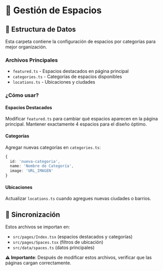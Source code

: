 
# 📁 Gestión de Espacios

## 🎯 Estructura de Datos

Esta carpeta contiene la configuración de espacios por categorías para mejor organización.

### Archivos Principales
- `featured.ts` - Espacios destacados en página principal
- `categories.ts` - Categorías de espacios disponibles
- `locations.ts` - Ubicaciones y ciudades

### ¿Cómo usar?

#### Espacios Destacados
Modificar `featured.ts` para cambiar qué espacios aparecen en la página principal.
Mantener exactamente 4 espacios para el diseño óptimo.

#### Categorías
Agregar nuevas categorías en `categories.ts`:
```typescript
{
  id: 'nueva-categoria',
  name: 'Nombre de Categoría',
  image: 'URL_IMAGEN'
}
```

#### Ubicaciones
Actualizar `locations.ts` cuando agregues nuevas ciudades o barrios.

## 🔄 Sincronización

Estos archivos se importan en:
- `src/pages/Index.tsx` (espacios destacados y categorías)
- `src/pages/Spaces.tsx` (filtros de ubicación)
- `src/data/spaces.ts` (datos principales)

**⚠️ Importante**: Después de modificar estos archivos, verificar que las páginas cargan correctamente.
